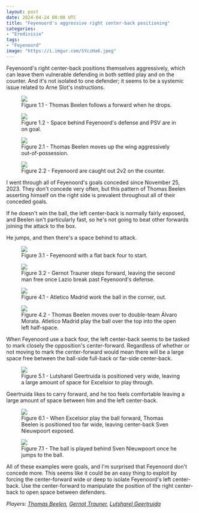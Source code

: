 ```yaml
---
layout: post
date: 2024-04-24 08:00 UTC
title: "Feyenoord's aggressive right center-back positioning"
categories:
- "Eredivisie"
tags:
- "Feyenoord"
image: "https://i.imgur.com/SYczHa6.jpeg"
---
```


Feyenoord's right center-back positions themselves aggressively, which can leave them vulnerable defending in both settled play and on the counter. And it's not isolated to one defender; it seems to be a systemic issue related to Arne Slot's instructions.

<!---more--->

<figure>
    <img src="https://i.imgur.com/SYczHa6.jpeg">
    <figcaption>Figure 1.1 - Thomas Beelen follows a forward when he drops.</figcaption>
</figure> 

<figure>
    <img src="https://i.imgur.com/0kMXfqB.jpeg">
    <figcaption>Figure 1.2 - Space behind Feyenoord's defense and PSV are in on goal.</figcaption>
</figure> 

<figure>
    <img src="https://i.imgur.com/IxDXab9.jpeg">
    <figcaption>Figure 2.1 - Thomas Beelen moves up the wing aggressively out-of-possession.</figcaption>
</figure> 

<figure>
    <img src="https://i.imgur.com/zsrGGkT.jpeg">
    <figcaption>Figure 2.2 - Feyenoord are caught out 2v2 on the counter.</figcaption>
</figure> 

I went through all of Feyenoord's goals conceded since November 25, 2023. They don't concede very often, but this pattern of Thomas Beelen asserting himself on the right side is prevalent throughout all of their conceded goals. 

If he doesn't win the ball, the left center-back is normally fairly exposed, and Beelen isn't particularly fast, so he's not going to beat other forwards joining the attack to the box. 

He jumps, and then there's a space behind to attack. 

<figure>
    <img src="https://i.imgur.com/PxyRWeD.jpeg">
    <figcaption>Figure 3.1 - Feyenoord with a flat back four to start.</figcaption>
</figure> 

<figure>
    <img src="https://i.imgur.com/DflElw3.jpeg">
    <figcaption>Figure 3.2 - Gernot Trauner steps forward, leaving the second man free once Lazio break past Feyenoord's defense.</figcaption>
</figure> 

<figure>
    <img src="https://i.imgur.com/4UBYVsg.jpeg">
    <figcaption>Figure 4.1 - Atletico Madrid work the ball in the corner, out.</figcaption>
</figure> 
<figure>
    <img src="https://i.imgur.com/JDqpHai.jpeg">
    <figcaption>Figure 4.2 - Thomas Beelen moves over to double-team Álvaro Morata. Atletico Madrid play the ball over the top into the open left half-space.</figcaption>
</figure> 

When Feyenoord use a back four, the left center-back seems to be tasked to mark closely the opposition's center-forward. Regardless of whether or not moving to mark the center-forward would mean there will be a large space free between the ball-side full-back or far-side center-back. 

<figure>
    <img src="https://i.imgur.com/tE4F04i.jpeg">
    <figcaption>Figure 5.1 - Lutsharel Geertruida is positioned very wide, leaving a large amount of space for Excelsior to play through.</figcaption>
</figure>

Geertruida likes to carry forward, and he too feels comfortable leaving a large amount of space between him and the left center-back. 

<figure>
    <img src="https://i.imgur.com/yXTnwL2.jpeg">
    <figcaption>Figure 6.1 - When Excelsior play the ball forward, Thomas Beelen is positioned too far wide, leaving center-back Sven Nieuwpoort exposed.</figcaption>
</figure> 

<figure>
    <img src="https://i.imgur.com/Ah4bBAq.jpeg">
    <figcaption>Figure 7.1 - The ball is played behind Sven Nieuwpoort once he jumps to the ball.</figcaption>
</figure> 

All of these examples were goals, and I'm surprised that Feyenoord don't concede more. This seems like it could be an easy thing to exploit by forcing the center-forward wide or deep to isolate Feyenoord's left center-back. Use the center-forward to manipulate the position of the right center-back to open space between defenders.

*Players: <a rel="nofollow noopener" target="_blank" href="https://fbref.com/en/players/530e7d85/Thomas-Beelen?utm_medium=linker&amp;utm_source=fbref.com&amp;utm_campaign=2024-04-23_fb">Thomas Beelen</a>, <a rel="nofollow noopener" target="_blank" href="https://fbref.com/en/players/9d21da85/Gernot-Trauner?utm_medium=linker&amp;utm_source=fbref.com&amp;utm_campaign=2024-04-23_fb">Gernot Trauner</a>, <a rel="nofollow noopener" target="_blank" href="https://fbref.com/en/players/242e1043/Lutsharel-Geertruida?utm_medium=linker&amp;utm_source=fbref.com&amp;utm_campaign=2024-04-23_fb">Lutsharel Geertruida</a>* 